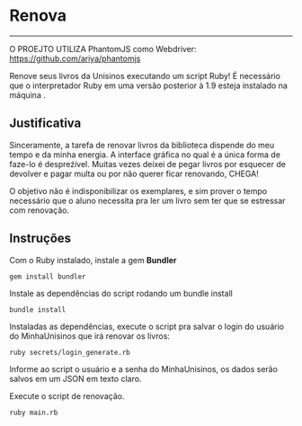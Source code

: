 # Renova
------

O PROEJTO UTILIZA PhantomJS como Webdriver: https://github.com/ariya/phantomjs

Renove seus livros da Unisinos executando um script Ruby!
É necessário que o interpretador Ruby em uma versão posterior à 1.9 esteja instalado na máquina .

## Justificativa


Sinceramente, a tarefa de renovar livros da biblioteca dispende do meu tempo e da minha energia. A interface gráfica no qual é a única forma de faze-lo é despreźível.
Muitas vezes deixei de pegar livros por esquecer de devolver e pagar multa ou por não querer ficar renovando, CHEGA!

O objetivo não é indisponibilizar os exemplares, e sim prover o tempo necessário que o aluno necessita pra ler um livro sem ter que se estressar com renovação.

## Instruções
Com o Ruby instalado, instale a gem **Bundler**
```
gem install bundler
```


Instale as dependências do script rodando um bundle install
```
bundle install
```

Instaladas as dependências, execute o script pra salvar o login do usuário do MinhaUnisinos que irá renovar os livros:
```
ruby secrets/login_generate.rb
```

Informe ao script o usuário e a senha do MinhaUnisinos, os dados serão salvos em um JSON em texto claro.

Execute o script de renovação. 
```
ruby main.rb
```


